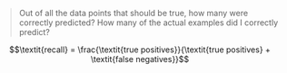 > Out of all the data points that should be true, how many were correctly predicted?
> How many of the actual examples did I correctly predict?

$$\textit{recall} = \frac{\textit{true positives}}{\textit{true positives} + \textit{false negatives}}$$
